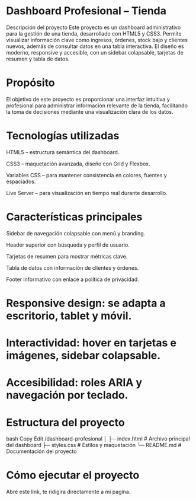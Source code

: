 # Dashboard Profesional – Tienda
Descripción del proyecto
Este proyecto es un dashboard administrativo para la gestión de una tienda, desarrollado con HTML5 y CSS3.
Permite visualizar información clave como ingresos, órdenes, stock bajo y clientes nuevos, además de consultar datos en una tabla interactiva.
El diseño es moderno, responsive y accesible, con un sidebar colapsable, tarjetas de resumen y tabla de datos.

# Propósito
El objetivo de este proyecto es proporcionar una interfaz intuitiva y profesional para administrar información relevante de la tienda, facilitando la toma de decisiones mediante una visualización clara de los datos.

# Tecnologías utilizadas
HTML5 – estructura semántica del dashboard.

CSS3 – maquetación avanzada, diseño con Grid y Flexbox.

Variables CSS – para mantener consistencia en colores, fuentes y espaciados.

Live Server – para visualización en tiempo real durante desarrollo.

# Características principales
Sidebar de navegación colapsable con menú y branding.

Header superior con búsqueda y perfil de usuario.

Tarjetas de resumen para mostrar métricas clave.

Tabla de datos con información de clientes y órdenes.

Footer informativo con enlace a política de privacidad.

# Responsive design: se adapta a escritorio, tablet y móvil.

# Interactividad: hover en tarjetas e imágenes, sidebar colapsable.

# Accesibilidad: roles ARIA y navegación por teclado.

# Estructura del proyecto
bash
Copy
Edit
/dashboard-profesional
│
├─ index.html       # Archivo principal del dashboard
├─ styles.css       # Estilos y maquetación
└─ README.md        # Documentación del proyecto

# Cómo ejecutar el proyecto
Abre este link, te ridigira directamente a mi pagina.
